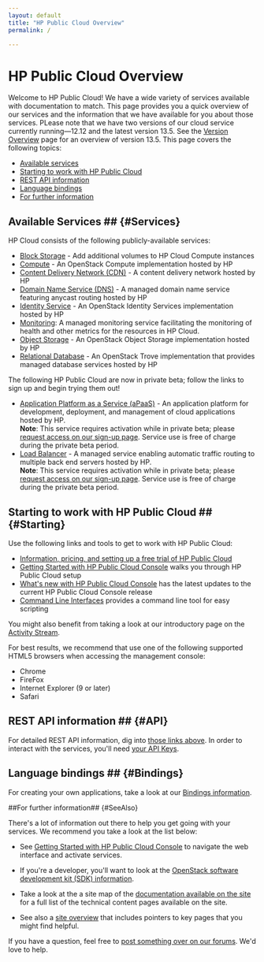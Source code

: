 ```yaml
---
layout: default
title: "HP Public Cloud Overview"
permalink: /

---
```

<!-- <iframe src="https://player.vimeo.com/video/38064508?title=0&amp;byline=0&amp;portrait=0" width="580" height="420" frameborder="0"> </iframe> -->

# HP Public Cloud Overview

Welcome to HP Public Cloud!  We have a wide variety of services available with documentation to match.  This page provides you a quick overview of our services and the information that we have available for you about those services. PLease note that we have two versions of our cloud service currently running&mdash;12.12 and the latest version 13.5. See the [Version Overview](/version-overview/) page for an overview of version 13.5. This page covers the following topics:

* [Available services](#Services)
* [Starting to work with HP Public Cloud](#Starting)
* [REST API information](#API)
* [Language bindings](#Bindings)
* [For further information](#SeeAlso)

## Available Services ## {#Services}

HP Cloud consists of the following publicly-available services:

* [Block Storage](/block-storage/) - Add additional volumes to HP Cloud Compute instances
* [Compute](/compute/) - An OpenStack Compute implementation hosted by HP
* [Content Delivery Network (CDN)](/cdn/) - A content delivery network hosted by HP
* [Domain Name Service (DNS)](/dns/) - A managed domain name service featuring anycast routing hosted by HP
* [Identity Service](/identity/) - An OpenStack Identity Services implementation hosted by HP
* [Monitoring](/maas/): A managed monitoring service facilitating the monitoring of health and other metrics for the resources in HP Cloud.<br>
* [Object Storage](/object-storage/) - An OpenStack Object Storage implementation hosted by HP
* [Relational Database](/dbaas/) - An OpenStack Trove implementation that provides managed database services hosted by HP

The following HP Public Cloud are now in private beta; follow the links to sign up and begin trying them out!

* [Application Platform as a Service (aPaaS)](/apaas/) - An application platform for development, deployment, and management of cloud applications hosted by HP.<br>
  **Note**: This service requires activation while in private beta; please [request access on our sign-up page](https://apaas.hpcloud.com/shared/free-private-beta/signup).  Service use is free of charge during the private beta period.
* [Load Balancer](/lbaas/) -  A managed service enabling automatic traffic routing to multiple back end servers hosted by HP.<br>
  **Note**: This service requires activation while in private beta; please [request access on our sign-up page](https://horizon.hpcloud.com/landing/pbr/hpext:lbaas).  Service use is free of charge during the private beta period.

## Starting to work with HP Public Cloud ## {#Starting}

Use the following links and tools to get to work with HP Public Cloud:

* [Information, pricing, and setting up a free trial of HP Public Cloud](http://www.hpcloud.com/?jumpid=em_R11646_us/en/b_to_b/hpcs/email_newsl/hpcs_home2/20130905&elq=c335ccb3cf434b9b969905b419a13b18&elqCampaignId=)
* [Getting Started with HP Public Cloud Console](/hpcloudconsole) walks you through HP Public Cloud setup
* [What's new with HP Public Cloud Console](/whats_new_with_HP_Cloud_Console/) has the latest updates to the current HP Public Cloud Console release
* [Command Line Interfaces](/cli/) provides a command line tool for easy scripting

 

You might also benefit from taking a look at our introductory page on the [Activity Stream](/activity-stream).

For best results, we recommend that use one of the following supported HTML5 browsers when accessing the management console:

* Chrome
* FireFox 
* Internet Explorer (9 or later)
* Safari 


## REST API information ## {#API}

For detailed REST API information, dig into [those links above](#Services).  In order to interact with the services, you'll need [your API Keys](https://account.hpcloud.com/account/api_keys).


## Language bindings ## {#Bindings}

For creating your own applications, take a look at our [Bindings information](/bindings).


##For further information## {#SeeAlso}

There's a lot of information out there to help you get going with your services.  We recommend you take a look at the list below:

<!--add a link to the release notes at GA-->


* See [Getting Started with HP Public Cloud Console](/hpcloudconsole) to navigate the web interface and activate services.

* If you're a developer, you'll want to look at the [OpenStack software development kit (SDK) information](https://wiki.openstack.org/wiki/SDKs).

* Take a look at the a site map of the [documentation available on the site](/sitemap) for a full list of the technical content pages available on the site.

* See also a [site overview](/site-overview) that includes pointers to key pages that you might find helpful.

If you have a question, feel free to [post something over on our forums](https://connect.hpcloud.com). We'd love to help.
